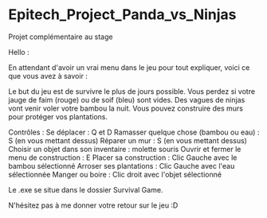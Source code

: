 ﻿# Epitech_Project_Panda_vs_Ninjas
Projet complémentaire au stage


Hello :

En attendant d'avoir un vrai menu dans le jeu pour tout expliquer, voici ce que vous avez à savoir :

Le but du jeu est de survivre le plus de jours possible.
Vous perdez si votre jauge de faim (rouge) ou de soif (bleu) sont vides.
Des vagues de ninjas vont venir voler votre bambou la nuit.
Vous pouvez construire des murs pour protéger vos plantations.

Contrôles :
Se déplacer : Q et D
Ramasser quelque chose (bambou ou eau) : S (en vous mettant dessus)
Réparer un mur : S (en vous mettant dessus)
Choisir un objet dans son inventaire : molette souris
Ouvrir et fermer le menu de construction : E
Placer sa construction : Clic Gauche avec le bambou sélectionné
Arroser ses plantations : Clic Gauche avec l'eau sélectionnée
Manger ou boire : Clic droit avec l'objet sélectionné

Le .exe se situe dans le dossier Survival Game.

N'hésitez pas à me donner votre retour sur le jeu :D
